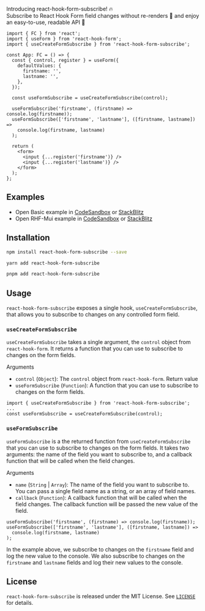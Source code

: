 Introducing react-hook-form-subscribe! 🔥</br>
Subscribe to React Hook Form field changes without re-renders 🔄 and enjoy an easy-to-use, readable API 🙌

```tsx
import { FC } from 'react';
import { useForm } from 'react-hook-form';
import { useCreateFormSubscribe } from 'react-hook-form-subscribe';

const App: FC = () => {
  const { control, register } = useForm({
    defaultValues: {
      firstname: '',
      lastname: '',
    },
  });

  const useFormSubscribe = useCreateFormSubscribe(control);

  useFormSubscribe('firstname', (firstname) => console.log(firstname));
  useFormSubscribe(['firstname', 'lastname'], ([firstname, lastname]) =>
    console.log(firstname, lastname)
  );

  return (
    <form>
      <input {...register('firstname')} />
      <input {...register('lastname')} />
    </form>
  );
};
```

## Examples

- Open Basic example in [CodeSandbox](https://codesandbox.io/s/github/shkreios/react-hook-form-subscribe/tree/main/examples/basic?file=/src/App.tsx) or [StackBlitz](https://stackblitz.com/github/shkreios/react-hook-form-subscribe/tree/main/examples/basic?file=src%2FApp.tsx)
- Open RHF-Mui example in [CodeSandbox](https://codesandbox.io/s/github/shkreios/react-hook-form-subscribe/tree/main/examples/rhf-mui?file=/src/App.tsx) or [StackBlitz](https://stackblitz.com/github/shkreios/react-hook-form-subscribe/tree/main/examples/rhf-mui?file=src%2FApp.tsx)

## Installation

```bash
npm install react-hook-form-subscribe --save
```

```bash
yarn add react-hook-form-subscribe
```

```bash
pnpm add react-hook-form-subscribe
```

## Usage

`react-hook-form-subscribe` exposes a single hook, `useCreateFormSubscribe`, that allows you to subscribe to changes on any controlled form field.

### `useCreateFormSubscribe`
`useCreateFormSubscribe` takes a single argument, the `control` object from `react-hook-form`. It returns a function that you can use to subscribe to changes on the form fields.

Arguments
- `control` (`Object`): The `control` object from `react-hook-form`.
Return value
- `useFormSubscribe` (`Function`): A function that you can use to subscribe to changes on the form fields.
```tsx
import { useCreateFormSubscribe } from 'react-hook-form-subscribe';
...
const useFormSubscribe = useCreateFormSubscribe(control);
```

### `useFormSubscribe`
`useFormSubscribe` is a the returned function from `useCreateFormSubscribe` that you can use to subscribe to changes on the form fields. It takes two arguments: the name of the field you want to subscribe to, and a callback function that will be called when the field changes.

Arguments
- `name` (`String` | `Array`): The name of the field you want to subscribe to. You can pass a single field name as a string, or an array of field names.
- `callback` (`Function`): A callback function that will be called when the field changes. The callback function will be passed the new value of the field.

```tsx
useFormSubscribe('firstname', (firstname) => console.log(firstname));
useFormSubscribe(['firstname', 'lastname'], ([firstname, lastname]) =>
  console.log(firstname, lastname)
);
```

In the example above, we subscribe to changes on the `firstname` field and log the new value to the console. We also subscribe to changes on the `firstname` and `lastname` fields and log their new values to the console.


## License
`react-hook-form-subscribe` is released under the MIT License. See [`LICENSE`](./LICENSE) for details.